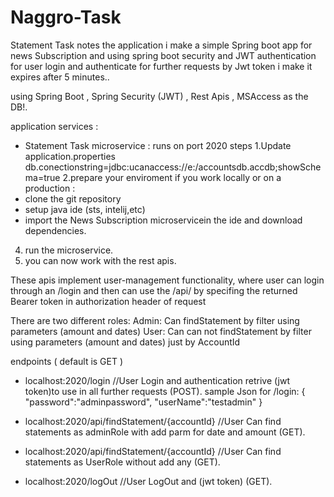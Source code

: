 # Naggro-Task

Statement Task 
notes the application
i make a simple Spring boot app for news Subscription and using spring boot security and JWT authentication for user login and authenticate for further requests by Jwt token i make it expires after 5 minutes..

using Spring Boot , Spring Security (JWT) , Rest Apis , MSAccess as the DB!.

application services :
 * Statement Task microservice : runs on port 2020
steps
1.Update application.properties 
   db.conectionstring=jdbc:ucanaccess://e:/accountsdb.accdb;showSchema=true
2.prepare your enviroment if you work locally or on a production :
  * clone the git repository
  * setup java ide (sts, intelij,etc)
  * import the News Subscription microservicein the ide and download dependencies.
4. run the microservice.
5. you can now work with the rest apis.

These apis implement user-management functionality, where user can login through an /login and then can use the /api/ by specifing the returned Bearer token in authorization header of request

There are two different roles:
   Admin: Can findStatement by filter using parameters (amount and dates)
   User: Can can not findStatement by filter using parameters (amount and dates) just by AccountId 


endpoints ( default is GET )
* localhost:2020/login           //User Login and authentication retrive (jwt token)to use in all further      requests (POST).
sample Json  for /login: 
{
	"password":"adminpassword",
	"userName":"testadmin"
}

* localhost:2020/api/findStatement/{accountId}           //User Can find statements as adminRole with add parm for date and amount (GET).

* localhost:2020/api/findStatement/{accountId}           //User Can find statements as UserRole without add  any (GET).

* localhost:2020/logOut           //User LogOut and (jwt token) (GET).
